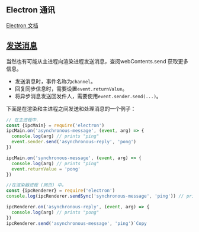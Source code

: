 Electron 通讯
---

[Electron 文档](https://electronjs.org/docs/api/ipc-main)

## [发送消息](https://electronjs.org/docs/api/ipc-main#%E5%8F%91%E9%80%81%E6%B6%88%E6%81%AF)

当然也有可能从主进程向渲染进程发送消息，查阅webContents.send 获取更多信息。

*   发送消息时，事件名称为`channel`。
*   回复同步信息时，需要设置`event.returnValue`。
*   将异步消息发送回发件人，需要使用`event.sender.send(...)`。

下面是在渲染和主进程之间发送和处理消息的一个例子：

```javascript
// 在主进程中.
const {ipcMain} = require('electron')
ipcMain.on('asynchronous-message', (event, arg) => {
  console.log(arg) // prints "ping"
  event.sender.send('asynchronous-reply', 'pong')
})

ipcMain.on('synchronous-message', (event, arg) => {
  console.log(arg) // prints "ping"
  event.returnValue = 'pong'
})
```
  
```javascript
//在渲染器进程 (网页) 中。
const {ipcRenderer} = require('electron')
console.log(ipcRenderer.sendSync('synchronous-message', 'ping')) // prints "pong"

ipcRenderer.on('asynchronous-reply', (event, arg) => {
  console.log(arg) // prints "pong"
})
ipcRenderer.send('asynchronous-message', 'ping')`Copy
```
